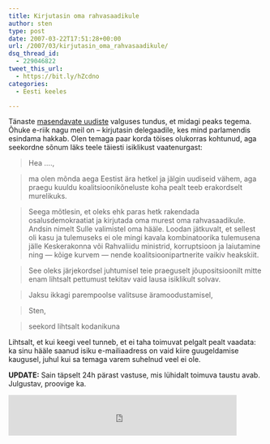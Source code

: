 ```yaml
---
title: Kirjutasin oma rahvasaadikule
author: sten
type: post
date: 2007-03-22T17:51:28+00:00
url: /2007/03/kirjutasin_oma_rahvasaadikule/
dsq_thread_id:
  - 229046822
tweet_this_url:
  - https://bit.ly/hZcdno
categories:
  - Eesti keeles

---
```

Tänaste [masendavate uudiste][1] valguses tundus, et midagi peaks tegema. Õhuke e-riik nagu meil on &#8211; kirjutasin delegaadile, kes mind parlamendis esindama hakkab. Olen temaga paar korda töises olukorras kohtunud, aga seekordne sõnum läks teele täiesti isiklikust vaatenurgast:

> Hea &#8230;.,
  
> ma olen mõnda aega Eestist ära hetkel ja jälgin uudiseid vähem, aga praegu kuuldu koalitsioonikõneluste koha pealt teeb erakordselt murelikuks.
  
> Seega mõtlesin, et oleks ehk paras hetk rakendada osalusdemokraatiat ja kirjutada oma murest oma rahvasaadikule. Andsin nimelt Sulle valimistel oma hääle. Loodan jätkuvalt, et sellest oli kasu ja tulemuseks ei ole mingi kavala kombinatoorika tulemusena jälle Keskerakonna või Rahvaliidu ministrid, korruptsioon ja laiutamine ning &#8212; kõige kurvem &#8212; nende koalitsioonipartnerite vaikiv heakskiit.
  
> See oleks järjekordsel juhtumisel teie praeguselt jõupositsioonilt mitte enam lihtsalt pettumust tekitav vaid lausa isiklikult solvav.
  
> Jaksu ikkagi parempoolse valitsuse äramoodustamisel,
  
> Sten,
  
> seekord lihtsalt kodanikuna

Lihtsalt, et kui keegi veel tunneb, et ei taha toimuvat pelgalt pealt vaadata: ka sinu hääle saanud isiku e-mailiaadress on vaid kiire guugeldamise kaugusel, juhul kui sa temaga varem suhelnud veel ei ole.

**UPDATE:** Sain täpselt 24h pärast vastuse, mis lühidalt toimuva taustu avab. Julgustav, proovige ka.

<iframe src="http://www.facebook.com/plugins/like.php?href=http%3A%2F%2Fsten.tamkivi.com%2F2007%2F03%2Fkirjutasin_oma_rahvasaadikule%2F&layout=standard&show_faces=true&width=450&action=like&colorscheme=light&height=80" scrolling="no" frameborder="0" style="border:none; overflow:hidden; width:450px; height:80px;" allowTransparency="true"></iframe>

 [1]: http://www.epl.ee/artikkel/379289